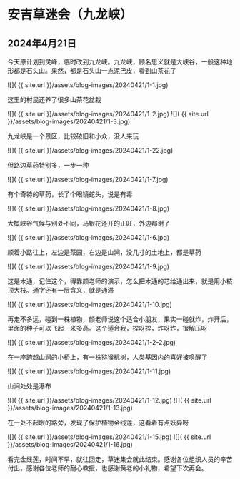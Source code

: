 安吉草迷会（九龙峡）
=======================

2024年4月21日
-----------------------
今天原计划到灵峰，临时改到九龙峡。九龙峡，顾名思义就是大峡谷，一般这种地形都是石头山。果然，都是石头山一点泥巴皮，看到山茶花了

![]( {{ site.url }}/assets/blog-images/20240421/1-1.jpg)

这里的村民还养了很多山茶花盆栽

![]( {{ site.url }}/assets/blog-images/20240421/1-2.jpg)
![]( {{ site.url }}/assets/blog-images/20240421/1-3.jpg)

九龙峡是一个景区，比较破旧和小众，没人来玩

![]( {{ site.url }}/assets/blog-images/20240421/1-22.jpg)

但路边草药特别多，一步一种

![]( {{ site.url }}/assets/blog-images/20240421/1-7.jpg)

有个奇特的草药，长了个眼镜蛇头，说是有毒

![]( {{ site.url }}/assets/blog-images/20240421/1-8.jpg)

大概峡谷气候与别处不同，马银花还开的正旺，外边都谢了

![]( {{ site.url }}/assets/blog-images/20240421/1-6.jpg)

顺着小路往上，左边是茶园，右边是山涧，没几寸的土地上，都是草药

![]( {{ site.url }}/assets/blog-images/20240421/1-9.jpg)

这是木通，记住这个，得靠颜老师的演示，怎么把木通的芯给通出来，就是用小枝顶大枝。通字还有一层含义，就是通滞

![]( {{ site.url }}/assets/blog-images/20240421/1-10.jpg)

再走不多远，碰到一株植物，颜老师说这个适合小朋友，果实一碰就炸，炸开后，里面的种子可以飞起一米多高。这个适合我，捏呀捏，炸呀炸，很解压呀

![]( {{ site.url }}/assets/blog-images/20240421/1-2-2.jpg)

在一座跨越山涧的小桥上，有一株猕猴桃树，人类基因内的喜好被唤醒了

![]( {{ site.url }}/assets/blog-images/20240421/1-11.jpg)

山涧处处是瀑布

![]( {{ site.url }}/assets/blog-images/20240421/1-12.jpg)
![]( {{ site.url }}/assets/blog-images/20240421/1-13.jpg)

在一处不起眼的路旁，发现了保护植物金线莲，这看着有点妖异呀

![]( {{ site.url }}/assets/blog-images/20240421/1-15.jpg)
![]( {{ site.url }}/assets/blog-images/20240421/1-16.jpg)

看完金线莲，时间不早，就往回走，草迷集会就此结束。感谢各位组织人员的辛苦付出，感谢各位老师的耐心教授，也感谢黄老的小礼物，希望下次再会。